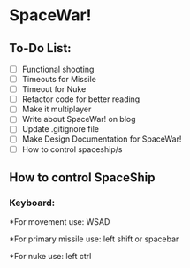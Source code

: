 # SpaceWar!

## To-Do List:

* [ ] Functional shooting
* [ ] Timeouts for Missile
* [ ] Timeout for Nuke
* [ ] Refactor code for better reading
* [ ] Make it multiplayer
* [ ] Write about SpaceWar! on blog
* [ ] Update .gitignore file
* [ ] Make Design Documentation for SpaceWar!
* [ ] How to control spaceship/s

## How to control SpaceShip
### Keyboard:

*For movement use:
WSAD

*For primary missile use:
left shift or spacebar

*For nuke use:
left ctrl
